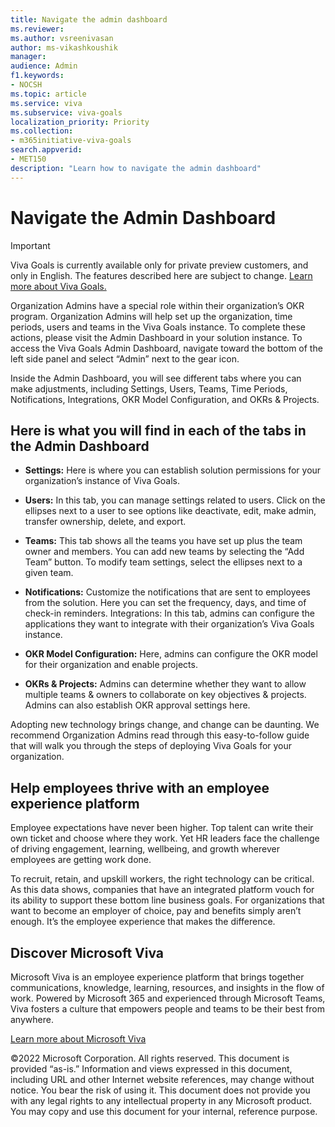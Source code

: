 ```yaml
---
title: Navigate the admin dashboard
ms.reviewer: 
ms.author: vsreenivasan
author: ms-vikashkoushik
manager: 
audience: Admin
f1.keywords:
- NOCSH
ms.topic: article
ms.service: viva
ms.subservice: viva-goals
localization_priority: Priority
ms.collection:  
- m365initiative-viva-goals  
search.appverid:
- MET150
description: "Learn how to navigate the admin dashboard"
---
```

# Navigate the Admin Dashboard

> [!IMPORTANT]
> Viva Goals is currently available only for private preview customers, and only in English. The features described here are subject to change. [Learn more about Viva Goals.](https://go.microsoft.com/fwlink/?linkid=2189933)

Organization Admins have a special role within their organization’s OKR 
program. Organization Admins will help set up the organization, time periods, 
users and teams in the Viva Goals instance. To complete these actions, please 
visit the Admin Dashboard in your solution instance. To access the Viva Goals 
Admin Dashboard, navigate toward the bottom of the left side panel and select 
“Admin” next to the gear icon.

Inside the Admin Dashboard, you will see different tabs where you can make 
adjustments, including Settings, Users, Teams, Time Periods, Notifications, 
Integrations, OKR Model Configuration, and OKRs & Projects.

## Here is what you will find in each of the tabs in the Admin Dashboard

- **Settings:** Here is where you can establish solution permissions for your 
organization’s instance of Viva Goals.

- **Users:** In this tab, you can manage settings related to users. Click on the 
ellipses next to a user to see options like deactivate, edit, make admin, transfer 
ownership, delete, and export.

- **Teams:** This tab shows all the teams you have set up plus the team owner and 
members. You can add new teams by selecting the “Add Team” button. To 
modify team settings, select the ellipses next to a given team. 

- **Notifications:** Customize the notifications that are sent to employees from the 
solution. Here you can set the frequency, days, and time of check-in reminders. 
Integrations: In this tab, admins can configure the applications they want to 
integrate with their organization’s Viva Goals instance.

- **OKR Model Configuration:** Here, admins can configure the OKR model for their 
organization and enable projects.

- **OKRs & Projects:** Admins can determine whether they want to allow multiple 
teams & owners to collaborate on key objectives & projects. Admins can also 
establish OKR approval settings here.

Adopting new technology brings change, and change can be daunting. We 
recommend Organization Admins read through this easy-to-follow guide that 
will walk you through the steps of deploying Viva Goals for your organization.

## Help employees thrive with an employee experience platform

Employee expectations have never been higher. Top talent can write their own ticket and 
choose where they work. Yet HR leaders face the challenge of driving engagement, learning, 
wellbeing, and growth wherever employees are getting work done.

To recruit, retain, and upskill workers, the right technology can be critical. As this data shows, 
companies that have an integrated platform vouch for its ability to support these bottom line business goals. For organizations that want to become an employer of choice, pay and benefits simply aren’t enough. It’s the employee experience that makes the difference. 

## Discover Microsoft Viva
Microsoft Viva is an employee experience platform that brings together communications, 
knowledge, learning, resources, and insights in the flow of work. Powered by Microsoft 365 
and experienced through Microsoft Teams, Viva fosters a culture that empowers people 
and teams to be their best from anywhere.



[Learn more about Microsoft Viva](https://www.microsoft.com/microsoft-viva/)

©2022 Microsoft Corporation. All rights reserved. This document is provided “as-is.” Information and views 
expressed in this document, including URL and other Internet website references, may change without notice. 
You bear the risk of using it. This document does not provide you with any legal rights to any intellectual 
property in any Microsoft product. You may copy and use this document for your internal, reference purpose.



